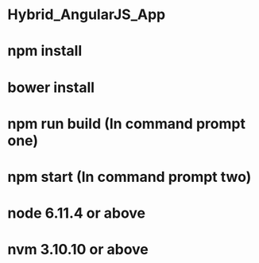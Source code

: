 # Hybrid_AngularJS_App

# npm install
# bower install
# npm run build (In command prompt one)
# npm start (In command prompt two)



# node 6.11.4 or above
# nvm 3.10.10 or above

